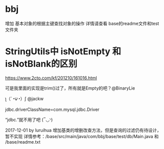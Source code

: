 # bbj
增加 基本对象的根据主键查找对象的操作
详情请查看 base的readme文件和test文件夹

# StringUtils中 isNotEmpty 和isNotBlank的区别
https://www.2cto.com/kf/201210/161016.html

可是我里面的实现是trim()过了，所有就是Empty的吧？@BinaryLie

ʅ（´◔౪◔）ʃ @jackw 

jdbc.driverClassName=com.mysql.jdbc.Driver

“jdbc.”就不用了吧 (‾◡◝)

2017-12-01  by luruihua
增加基类的增删改查方法，但是查询的过滤仍有待设计，暂不实现
详情参考：/base/src/main/java/com/bbj/base/test/db/Main.java 和 /base/readme.txt
